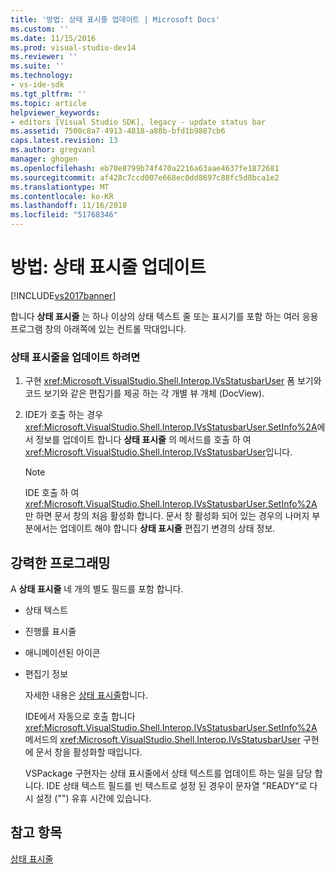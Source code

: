 ```yaml
---
title: '방법: 상태 표시줄 업데이트 | Microsoft Docs'
ms.custom: ''
ms.date: 11/15/2016
ms.prod: visual-studio-dev14
ms.reviewer: ''
ms.suite: ''
ms.technology:
- vs-ide-sdk
ms.tgt_pltfrm: ''
ms.topic: article
helpviewer_keywords:
- editors [Visual Studio SDK], legacy - update status bar
ms.assetid: 7500c8a7-4913-4818-a88b-bfd1b9887cb6
caps.latest.revision: 13
ms.author: gregvanl
manager: ghogen
ms.openlocfilehash: eb70e8799b74f470a2216a63aae4637fe1872681
ms.sourcegitcommit: af428c7ccd007e668ec0dd8697c88fc5d8bca1e2
ms.translationtype: MT
ms.contentlocale: ko-KR
ms.lasthandoff: 11/16/2018
ms.locfileid: "51768346"
---
```

# <a name="how-to-update-the-status-bar"></a>방법: 상태 표시줄 업데이트
[!INCLUDE[vs2017banner](../includes/vs2017banner.md)]

합니다 **상태 표시줄** 는 하나 이상의 상태 텍스트 줄 또는 표시기를 포함 하는 여러 응용 프로그램 창의 아래쪽에 있는 컨트롤 막대입니다.  
  
### <a name="to-update-the-status-bar"></a>상태 표시줄을 업데이트 하려면  
  
1.  구현 <xref:Microsoft.VisualStudio.Shell.Interop.IVsStatusbarUser> 폼 보기와 코드 보기와 같은 편집기를 제공 하는 각 개별 뷰 개체 (DocView).  
  
2.  IDE가 호출 하는 경우 <xref:Microsoft.VisualStudio.Shell.Interop.IVsStatusbarUser.SetInfo%2A>에서 정보를 업데이트 합니다 **상태 표시줄** 의 메서드를 호출 하 여 <xref:Microsoft.VisualStudio.Shell.Interop.IVsStatusbarUser>입니다.  
  
    > [!NOTE]
    >  IDE 호출 하 여 <xref:Microsoft.VisualStudio.Shell.Interop.IVsStatusbarUser.SetInfo%2A> 만 하면 문서 창의 처음 활성화 합니다. 문서 창 활성화 되어 있는 경우의 나머지 부분에서는 업데이트 해야 합니다 **상태 표시줄** 편집기 변경의 상태 정보.  
  
## <a name="robust-programming"></a>강력한 프로그래밍  
 A **상태 표시줄** 네 개의 별도 필드를 포함 합니다.  
  
- 상태 텍스트  
  
- 진행률 표시줄  
  
- 애니메이션된 아이콘  
  
- 편집기 정보  
  
  자세한 내용은 [상태 표시줄](http://msdn.microsoft.com/library/fcbc5029-1aab-4e14-adf7-419038a4935e)합니다.  
  
  IDE에서 자동으로 호출 합니다 <xref:Microsoft.VisualStudio.Shell.Interop.IVsStatusbarUser.SetInfo%2A> 메서드의 <xref:Microsoft.VisualStudio.Shell.Interop.IVsStatusbarUser> 구현에 문서 창을 활성화할 때입니다.  
  
  VSPackage 구현자는 상태 표시줄에서 상태 텍스트를 업데이트 하는 일을 담당 합니다. IDE 상태 텍스트 필드를 빈 텍스트로 설정 된 경우이 문자열 "READY"로 다시 설정 ("") 유휴 시간에 있습니다.  
  
## <a name="see-also"></a>참고 항목  
 [상태 표시줄](http://msdn.microsoft.com/library/fcbc5029-1aab-4e14-adf7-419038a4935e)

